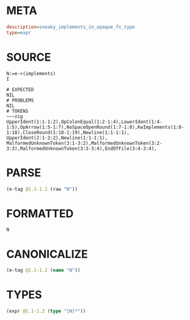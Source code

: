 # META
~~~ini
description=sneaky_implements_in_opaque_fn_type
type=expr
~~~
# SOURCE
~~~roc
N:=e->(implements)
I
~~~
~~~
# EXPECTED
NIL
# PROBLEMS
NIL
# TOKENS
~~~zig
UpperIdent(1:1-1:2),OpColonEqual(1:2-1:4),LowerIdent(1:4-1:5),OpArrow(1:5-1:7),NoSpaceOpenRound(1:7-1:8),KwImplements(1:8-1:18),CloseRound(1:18-1:19),Newline(1:1-1:1),
UpperIdent(2:1-2:2),Newline(1:1-1:1),
MalformedUnknownToken(3:1-3:2),MalformedUnknownToken(3:2-3:3),MalformedUnknownToken(3:3-3:4),EndOfFile(3:4-3:4),
~~~
# PARSE
~~~clojure
(e-tag @1.1-1.2 (raw "N"))
~~~
# FORMATTED
~~~roc
N
~~~
# CANONICALIZE
~~~clojure
(e-tag @1.1-1.2 (name "N"))
~~~
# TYPES
~~~clojure
(expr @1.1-1.2 (type "[N]*"))
~~~

